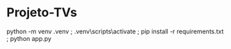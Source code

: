 # Projeto-TVs

python -m venv .venv ;
.venv\scripts\activate ;
pip install -r requirements.txt ;
python app.py